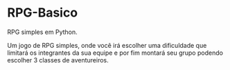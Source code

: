 # RPG-Basico
RPG simples em Python.

Um jogo de RPG simples, onde você irá escolher uma dificuldade que limitará os integrantes da sua equipe 
e por fim montará seu grupo podendo escolher 3 classes de aventureiros.

